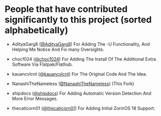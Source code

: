 # People that have contributed significantly to this project (sorted alphabetically)

- AdityaGarg8 ([@AdityaGarg8](<https://github.com/AdityaGarg8>)) For Adding The -U Functionality, And Helping Me Notice And Fix many Oversights.

- choc1024 ([@choc1024](<https://github.com/choc1024>)) For Adding The Install Of The Additional Extra Software Via Flatpak/Flathub.

- kauancvlcnt ([@kauancvlcnt](<https://github.com/kauancvlcnt>)) For The Original Code And The Idea.

- NanashiTheNameless ([@NanashiTheNameless](<https://github.com/NanashiTheNameless>)) (This Fork)

- shipdocs ([@shipdocs](<https://github.com/shipdocs>)) For Adding Automatic Version Detection And More Error Messages.

- thecaticorn01 ([@thecaticorn01](<https://github.com/thecaticorn01>)) For Adding Initial ZorinOS 18 Support.
